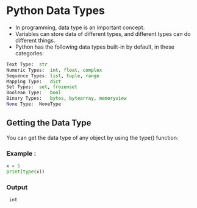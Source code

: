 # Python Data Types

+ In programming, data type is an important concept.
+ Variables can store data of different types, and different types can do different things.
+ Python has the following data types built-in by default, in these categories:

```python
Text Type:	str
Numeric Types:	int, float, complex
Sequence Types:	list, tuple, range
Mapping Type:	dict
Set Types:	set, frozenset
Boolean Type:	bool
Binary Types:	bytes, bytearray, memoryview
None Type:	NoneType

```

## Getting the Data Type
You can get the data type of any object by using the type() function:
### Example : 
```python
x = 5
print(type(x))
```
### Output
```
 int

```
